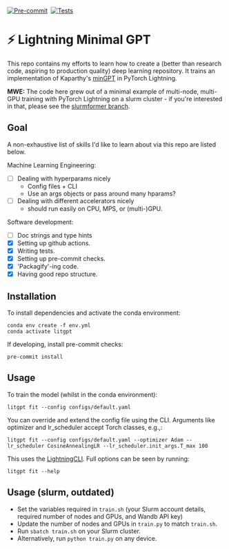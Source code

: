 [![Pre-commit](https://github.com/tomogwen/LitGPT/actions/workflows/pre-commit.yml/badge.svg)](https://github.com/tomogwen/LitGPT/actions/workflows/pre-commit.yml)&nbsp;&nbsp;[![Tests](https://github.com/tomogwen/LitGPT/actions/workflows/tests.yml/badge.svg)](https://github.com/tomogwen/LitGPT/actions/workflows/tests.yml)
# ⚡️ Lightning Minimal GPT

This repo contains my efforts to learn how to create a (better than research code, aspiring to production quality) deep learning repository. It trains an implementation of Kaparthy's [minGPT](https://github.com/karpathy/minGPT) in PyTorch Lightning.

**MWE:** The code here grew out of a minimal example of multi-node, multi-GPU training with PyTorch Lightning on a slurm cluster - if you're interested in that, please see the [slurmformer branch](https://github.com/tomogwen/LitGPT/tree/slurmformer).

## Goal

A non-exhaustive list of skills I'd like to learn about via this repo are listed below.

Machine Learning Engineering:
- [ ] Dealing with hyperparams nicely
    - Config files + CLI
    - Use an args objects or pass around many hparams?
- [ ] Dealing with different accelerators nicely
    - should run easily on CPU, MPS, or (multi-)GPU.

Software development:
- [ ] Doc strings and type hints
- [X] Setting up github actions.
- [X] Writing tests.
- [X] Setting up pre-commit checks.
- [X] 'Packagify'-ing code.
- [X] Having good repo structure.

## Installation

To install dependencies and activate the conda environment:
```
conda env create -f env.yml
conda activate litgpt
```

If developing, install pre-commit checks:
```
pre-commit install
```

## Usage


To train the model (whilst in the conda environment):
```
litgpt fit --config configs/default.yaml
```

You can override and extend the config file using the CLI. Arguments like optimizer and lr_scheduler accept Torch classes, e.g.,:
```
litgpt fit --config configs/default.yaml --optimizer Adam --lr_scheduler CosineAnnealingLR --lr_scheduler.init_args.T_max 100
```

This uses the [LightningCLI](https://lightning.ai/docs/pytorch/stable/cli/lightning_cli_intermediate.html#). Full options can be seen by running:

```
litgpt fit --help
```

## Usage (slurm, outdated)

- Set the variables required in `train.sh` (your Slurm account details, required number of nodes and GPUs, and Wandb API key)
- Update the number of nodes and GPUs in `train.py` to match `train.sh`.
- Run `sbatch train.sh` on your Slurm cluster.
- Alternatively, run `python train.py` on any device.

